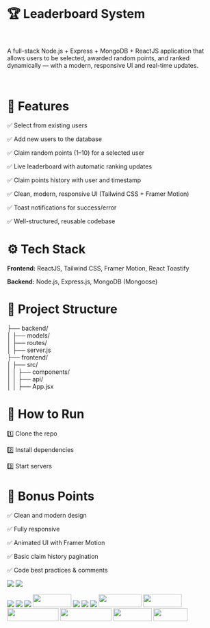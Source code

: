 <h1>🏆 Leaderboard System
</h1>
<br/>
<p>A full-stack Node.js + Express + MongoDB + ReactJS application that allows users to be selected, awarded random points, and ranked dynamically — with a modern, responsive UI and real-time updates.
</p>

<br>
<h1>🚀 Features
</h1>

<p>✅ Select from existing users </p>
<p>✅ Add new users to the database </p>
<p>✅ Claim random points (1–10) for a selected user</p>
<p>✅ Live leaderboard with automatic ranking updates</p>
<p>✅ Claim points history with user and timestamp</p>
<p>✅ Clean, modern, responsive UI (Tailwind CSS + Framer Motion)</p>
<p>✅ Toast notifications for success/error</p>
<p>✅ Well-structured, reusable codebase</p>

<h1>⚙️ Tech Stack</h1>

<p><b>Frontend:</b> ReactJS, Tailwind CSS, Framer Motion, React Toastify</p>
<p><b>Backend:</b> Node.js, Express.js, MongoDB (Mongoose)</p>

<h1>📂 Project Structure</h1>
├── backend/<br>
│   ├── models/<br>
│   ├── routes/<br>
│   ├── server.js<br>
├── frontend/<br>
│   ├── src/<br>
│   │   ├── components/<br>
│   │   ├── api/<br>
│   │   ├── App.jsx<br>

<h1>📌 How to Run</h1>

<p>1️⃣ Clone the repo</p>
<p>2️⃣ Install dependencies</p>
<p>3️⃣ Start servers</p>

<h1>🌟 Bonus Points</h1>
<p>✅ Clean and modern design</p>
<p>✅ Fully responsive</p>
<p>✅ Animated UI with Framer Motion</p> 
<p>✅ Basic claim history pagination</p>
<p>✅ Code best practices & comments</p>

<span><img src="https://camo.githubusercontent.com/e01b1cfdcc52e26519db194c2a7b4b93eafe7a614a0dab69cfe967864a8f1119/68747470733a2f2f696d672e736869656c64732e696f2f62616467652f657870726573732e6a732d2532333430346435392e7376673f7374796c653d666f722d7468652d6261646765266c6f676f3d65787072657373266c6f676f436f6c6f723d253233363144414642"></span>
<span><img src="https://camo.githubusercontent.com/8477a50d7210f0f3bf15fbe5b44809296b75f2101a2927818599d72c8ea72cef/68747470733a2f2f696d672e736869656c64732e696f2f62616467652f6e6f64652e6a732d3644413535463f7374796c653d666f722d7468652d6261646765266c6f676f3d6e6f64652e6a73266c6f676f436f6c6f723d7768697465"></span>


<span><img src="https://camo.githubusercontent.com/fd00f5fb76a02f6093a50142c52193fa6353f4a1b5199827c57cbe99d611b532/68747470733a2f2f696d672e736869656c64732e696f2f62616467652f4e504d2d2532334342333833372e7376673f7374796c653d666f722d7468652d6261646765266c6f676f3d6e706d266c6f676f436f6c6f723d7768697465"></span>
<span><img src="https://camo.githubusercontent.com/96edfbc58b60eada4599e396a5fc8dacd315cbb7dfcea55722c81da49fd6e26f/68747470733a2f2f696d672e736869656c64732e696f2f62616467652f4d6963726f736f667425323053514c2532305365727665722d4343323932373f7374796c653d666f722d7468652d6261646765266c6f676f3d6d6963726f736f667425323073716c253230736572766572266c6f676f436f6c6f723d7768697465"></span>
<span><img src="https://camo.githubusercontent.com/ec9b2bbaccf6915a29050ce24c10cd9b481b0c41b0bf5194add3e69f49a9be3c/68747470733a2f2f696d672e736869656c64732e696f2f62616467652f4d6f6e676f44422d2532333465613934622e7376673f7374796c653d666f722d7468652d6261646765266c6f676f3d6d6f6e676f6462266c6f676f436f6c6f723d7768697465"></span>
<span><img src="https://img.shields.io/badge/-JavaScript-black?style=flat-square&logo=javascript" height="30px" width="90px"></span>
<span><img src="https://camo.githubusercontent.com/84e0999fa027dedfb31a169d54da33fd98f9691c0b3aba4687a0e0a64cede44d/68747470733a2f2f696d672e736869656c64732e696f2f62616467652f6d7973716c2d2532333030662e7376673f7374796c653d666f722d7468652d6261646765266c6f676f3d6d7973716c266c6f676f436f6c6f723d7768697465"></span>
<span><img src="https://camo.githubusercontent.com/e37ddb78355265ccd69b7d3c30dbaa5bc04855958c4ae320090d4f945616ad6c/68747470733a2f2f696d672e736869656c64732e696f2f62616467652f73716c6974652d2532333037343035652e7376673f7374796c653d666f722d7468652d6261646765266c6f676f3d73716c697465266c6f676f436f6c6f723d7768697465"></span>
<span><img src="https://camo.githubusercontent.com/e3aef779877ecfad97fc1e213d3c449a685e6766c0c7fdca210802d4a1f59302/68747470733a2f2f696d672e736869656c64732e696f2f62616467652f536f636b65742e696f2d626c61636b3f7374796c653d666f722d7468652d6261646765266c6f676f3d736f636b65742e696f266261646765436f6c6f723d303130313031"></span>
<span><img src="https://img.shields.io/badge/-HTML5-E34F26?style=flat-square&logo=html5&logoColor=white" height="30px" width="100px"></span>
<span><img src="https://img.shields.io/badge/-CSS3-1572B6?style=flat-square&logo=css3" height="30px" width="90px" ></span>
<span><img src="https://img.shields.io/badge/Tailwind_CSS-e164e3?style=flat-square&logo=tailwindcss&logoColor=white" height="30px" width="120px" ></span>
<span><img src="https://img.shields.io/badge/RESTFULL_API--eeff6e?style=flat-square" height="30px" width="120px" ></span>
<span><img src="https://img.shields.io/badge/-MATERIAL_UI-ff6e6e?style=flat-square" height="30px" width="90px" ></span>
<span><img src="https://img.shields.io/badge/-RENDER-f23400?style=flat-square" height="30px" width="80px" ></span>
